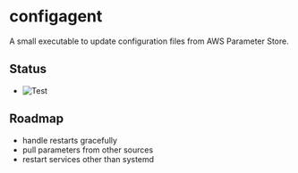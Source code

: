 # configagent
A small executable to update configuration files from AWS Parameter Store. 

## Status

- ![Test](https://github.com/Workyard/configagent/workflows/Test/badge.svg)

## Roadmap

- handle restarts gracefully
- pull parameters from other sources
- restart services other than systemd

